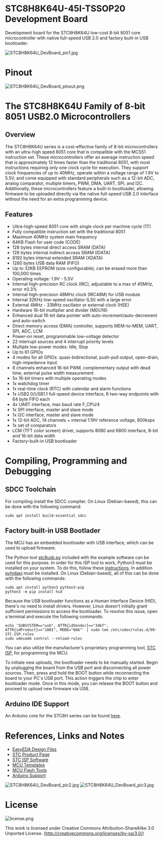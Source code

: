 # STC8H8K64U-45I-TSSOP20 Development Board
Development board for the STC8H8K64U low-cost 8-bit 8051 core microcontroller with native full-speed USB 2.0 and factory built-in USB bootloader.

![STC8H8K64U_DevBoard_pic1.jpg](https://raw.githubusercontent.com/wagiminator/Development-Boards/main/STC8H8K64U_DevBoard/documentation/STC8H8K64U_DevBoard_pic1.jpg)

# Pinout
![STC8H8K64U_DevBoard_pinout.png](https://raw.githubusercontent.com/wagiminator/Development-Boards/main/STC8H8K64U_DevBoard/documentation/STC8H8K64U_DevBoard_pinout.png)

# The STC8H8K64U Family of 8-bit 8051 USB2.0 Microcontrollers
## Overview
The STC8H8K64U series is a cost-effective family of 8-bit microcontrollers with an ultra-high speed 8051 core that is compatible with the MCS51 instruction set. These microcontrollers offer an average instruction speed that is approximately 12 times faster than the traditional 8051, with most instructions requiring only one clock cycle for execution. They support clock frequencies of up to 40MHz, operate within a voltage range of 1.9V to 5.5V, and come equipped with standard peripherals such as a 12-bit ADC, analog comparator, multiple timers, PWM, DMA, UART, SPI, and I2C. Additionally, these microcontrollers feature a built-in bootloader, allowing firmware to be uploaded directly via the native full-speed USB 2.0 interface without the need for an extra programming device.

## Features
- Ultra-high-speed 8051 core with single clock per machine cycle (1T)
- Fully compatible instruction set with the traditional 8051
- Maximum 40MHz system main frequency
- 64KB Flash for user code (CODE)
- 128 bytes internal direct access SRAM (DATA)
- 128 bytes internal indirect access SRAM (IDATA)
- 8192 bytes internal extended SRAM (XDATA)
- 1280 bytes USB data RAM (FIFO)
- Up to 32KB EEPROM (size configurable), can be erased more than 100,000 times
- Operating voltage: 1.9V - 5.5V
- Internal high-precision RC clock (IRC), adjustable to a max of 45MHz, error ±0.3%
- Internal high-precision 48MHz clock (IRC48M) for USB module
- Internal 32KHz low-speed oscillator (LSI) with a large error
- External 4MHz - 33MHz oscillator or external clock (HSE)
- Hardware 16-bit multiplier and divider (MDU16)
- Enhanced dual 16-bit data pointer with auto-increment/auto-decrement and auto-switch
- Direct memory access (DMA) controller, supports MEM-to-MEM, UART, SPI, ADC, LCM
- Power-on reset, programmable low-voltage detector
- 22 interrupt sources and 4 interrupt priority levels
- Multiple low-power modes: Idle, Stop
- Up to 61 GPIOs
- 4 modes for all GPIOs: quasi-bidirectional, push-pull output, open-drain, high-impedance input
- 8 channels enhanced 16-bit PWM, complementary output with dead time, external pulse width measurement
- 5x 16-bit timers with multiple operating modes
- 1x watchdog timer
- 1x real-time clock (RTC) with calendar and alarm functions
- 1x USB2.0/USB1.1 full-speed device interface, 6 two-way endpoints with 64 byte FIFO each
- 4x UART interface, max baud rate F_CPU/4
- 1x SPI interface, master and slave mode
- 1x I2C interface, master and slave mode
- 1x 12-bit ADC, 14 channels + internal 1.19V reference voltage, 800ksps
- 1x set of comparators
- LCM (TFT color screen) driver, supports 8080 and 6800 interface, 8-bit and 16-bit data width
- Factory-built-in USB bootloader

# Compiling, Programming and Debugging
## SDCC Toolchain
For compiling install the SDCC compiler. On Linux (Debian-based), this can be done with the following command:
```
sudo apt install build-essential sdcc
```

## Factory built-in USB Bootlader
The MCU has an embedded bootloader with USB interface, which can be used to upload firmware.

The Python tool [stc8usb.py](https://github.com/wagiminator/MCU-Flash-Tools) included with the example software can be used for this purpose. In order for this ISP tool to work, Python3 must be installed on your system. To do this, follow these [instructions](https://www.pythontutorial.net/getting-started/install-python/). In addition [pyhidapi](https://pypi.org/project/hid/) must be installed. On Linux (Debian-based), all of this can be done with the following commands:

```
sudo apt install python3 python3-pip
python3 -m pip install hid
```

Because the USB bootloader functions as a Human Interface Device (HID), there's no need to install drivers. However, Linux doesn't initially grant sufficient permissions to access the bootloader. To resolve this issue, open a terminal and execute the following commands:

```
echo 'SUBSYSTEM=="usb", ATTR{idVendor}=="34bf", ATTR{idProduct}=="1001", MODE="666"' | sudo tee /etc/udev/rules.d/99-STC-ISP.rules
sudo udevadm control --reload-rules
```

You can also utilize the manufacturer's proprietary programming tool, [STC ISP](https://www.stcmicro.com/rjxz.html), for programming the MCU.

To initiate new uploads, the bootloader needs to be manually started. Begin by unplugging the board from the USB port and disconnecting all power sources. Then, press and hold the BOOT button while reconnecting the board to your PC's USB port. This action triggers the chip to enter bootloader mode. Once in this mode, you can release the BOOT button and proceed to upload new firmware via USB.

## Arduino IDE Support
An Arduino core for the STC8H series can be found [here](https://github.com/ma6254/Arduino_Core_STC).

# References, Links and Notes
- [EasyEDA Design Files](https://oshwlab.com/wagiminator)
- [STC Product Page](https://stcmicro.com/stc/stc8h8k64u.html)
- [STC ISP Software](https://www.stcmicro.com/rjxz.html)
- [MCU Templates](https://github.com/wagiminator/MCU-Templates)
- [MCU Flash Tools](https://github.com/wagiminator/MCU-Flash-Tools)
- [Arduino Support](https://github.com/ma6254/Arduino_Core_STC)

![STC8H8K64U_DevBoard_pic2.jpg](https://raw.githubusercontent.com/wagiminator/Development-Boards/main/STC8H8K64U_DevBoard/documentation/STC8H8K64U_DevBoard_pic2.jpg)
![STC8H8K64U_DevBoard_pic3.jpg](https://raw.githubusercontent.com/wagiminator/Development-Boards/main/STC8H8K64U_DevBoard/documentation/STC8H8K64U_DevBoard_pic3.jpg)

# License

![license.png](https://i.creativecommons.org/l/by-sa/3.0/88x31.png)

This work is licensed under Creative Commons Attribution-ShareAlike 3.0 Unported License. 
(http://creativecommons.org/licenses/by-sa/3.0/)

